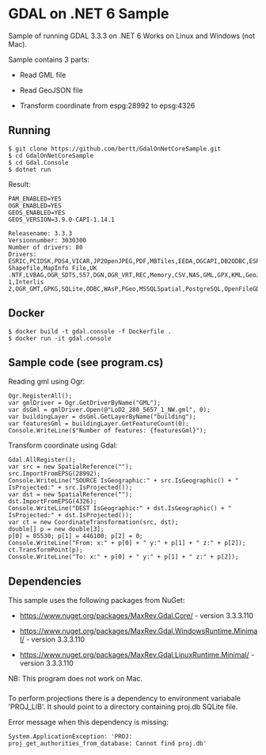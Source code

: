 # GDAL on .NET 6 Sample

Sample of running GDAL 3.3.3 on .NET 6 Works on Linux and Windows (not Mac).

Sample contains 3 parts:

- Read GML file

- Read GeoJSON file

- Transform coordinate from espg:28992 to epsg:4326

## Running

```
$ git clone https://github.com/bertt/GdalOnNetCoreSample.git
$ cd GdalOnNetCoreSample
$ cd Gdal.Console
$ dotnet run
```

Result:

```
PAM_ENABLED=YES
OGR_ENABLED=YES
GEOS_ENABLED=YES
GEOS_VERSION=3.9.0-CAPI-1.14.1

Releasename: 3.3.3
Versionnumber: 3030300
Number of drivers: 80
Drivers: ESRIC,PCIDSK,PDS4,VICAR,JP2OpenJPEG,PDF,MBTiles,EEDA,OGCAPI,DB2ODBC,ESRI Shapefile,MapInfo File,UK .NTF,LVBAG,OGR_SDTS,S57,DGN,OGR_VRT,REC,Memory,CSV,NAS,GML,GPX,KML,GeoJSON,GeoJSONSeq,ESRIJSON,TopoJSON,Interlis 1,Interlis 2,OGR_GMT,GPKG,SQLite,ODBC,WAsP,PGeo,MSSQLSpatial,PostgreSQL,OpenFileGDB,DXF,CAD,FlatGeobuf,Geoconcept,GeoRSS,GPSTrackMaker,VFK,PGDUMP,OSM,GPSBabel,OGR_PDS,WFS,OAPIF,Geomedia,EDIGEO,SVG,CouchDB,Cloudant,Idrisi,ARCGEN,ODS,XLSX,Elasticsearch,Walk,Carto,AmigoCloud,SXF,Selafin,JML,PLSCENES,CSW,VDV,GMLAS,MVT,NGW,MapML,TIGER,AVCBin,AVCE00,HTTP
```

## Docker

```
$ docker build -t gdal.console -f Dockerfile .
$ docker run -it gdal.console
```

## Sample code (see program.cs)

Reading gml using Ogr:

```
Ogr.RegisterAll();
var gmlDriver = Ogr.GetDriverByName("GML");
var dsGml = gmlDriver.Open(@"LoD2_280_5657_1_NW.gml", 0);
var buildingLayer = dsGml.GetLayerByName("building");
var featuresGml = buildingLayer.GetFeatureCount(0);
Console.WriteLine($"Number of features: {featuresGml}");
```

Transform coordinate using Gdal:

```
Gdal.AllRegister();
var src = new SpatialReference("");
src.ImportFromEPSG(28992);
Console.WriteLine("SOURCE IsGeographic:" + src.IsGeographic() + " IsProjected:" + src.IsProjected());
var dst = new SpatialReference("");
dst.ImportFromEPSG(4326);
Console.WriteLine("DEST IsGeographic:" + dst.IsGeographic() + " IsProjected:" + dst.IsProjected());
var ct = new CoordinateTransformation(src, dst);
double[] p = new double[3];
p[0] = 85530; p[1] = 446100; p[2] = 0;
Console.WriteLine("From: x:" + p[0] + " y:" + p[1] + " z:" + p[2]);
ct.TransformPoint(p);
Console.WriteLine("To: x:" + p[0] + " y:" + p[1] + " z:" + p[2]);

```

## Dependencies

This sample uses the following packages from NuGet:

- https://www.nuget.org/packages/MaxRev.Gdal.Core/ - version 3.3.3.110

- https://www.nuget.org/packages/MaxRev.Gdal.WindowsRuntime.Minimal/ - version 3.3.3.110

- https://www.nuget.org/packages/MaxRev.Gdal.LinuxRuntime.Minimal/ - version 3.3.3.110


NB: This program does not work on Mac.

###

To perform projections there is a dependency to environment variabale 'PROJ_LIB'. It should point to a directory
containing proj.db SQLite file.

Error message when this dependency is missing:

```
System.ApplicationException: 'PROJ: proj_get_authorities_from_database: Cannot find proj.db'
```
